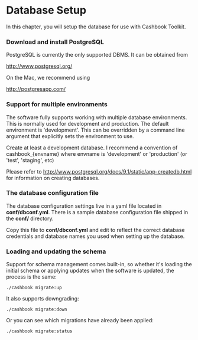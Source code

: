 # Database Setup

In this chapter, you will setup the database for use with Cashbook Toolkit.

### Download and install PostgreSQL

PostgreSQL is currently the only supported DBMS.  It can be obtained from

http://www.postgresql.org/

On the Mac, we recommend using

http://postgresapp.com/

### Support for multiple environments

The software fully supports working with multiple database environments. This is normally used for development and production.  The default environment is 'development'.  This can be overridden by a command line argument that explicitly sets the environment to use.

Create at least a development database.  I recommend a convention of cashbook_{envname} where envname is 'development' or 'production' (or 'test', 'staging', etc)

Please refer to http://www.postgresql.org/docs/9.1/static/app-createdb.html for information on creating databases.

### The database configuration file

The database configuration settings live in a yaml file located in **conf/dbconf.yml**.  There is a sample database configuration file shipped in the **conf/** directory.

Copy this file to **conf/dbconf.yml** and edit to reflect the correct database credentials and database names you used when setting up the database.

### Loading and updating the schema

Support for schema management comes built-in, so whether it's loading the initial schema or applying updates when the software is updated, the process is the same:

    ./cashbook migrate:up

It also supports downgrading:

    ./cashbook migrate:down

Or you can see which migrations have already been applied:

    ./cashbook migrate:status

